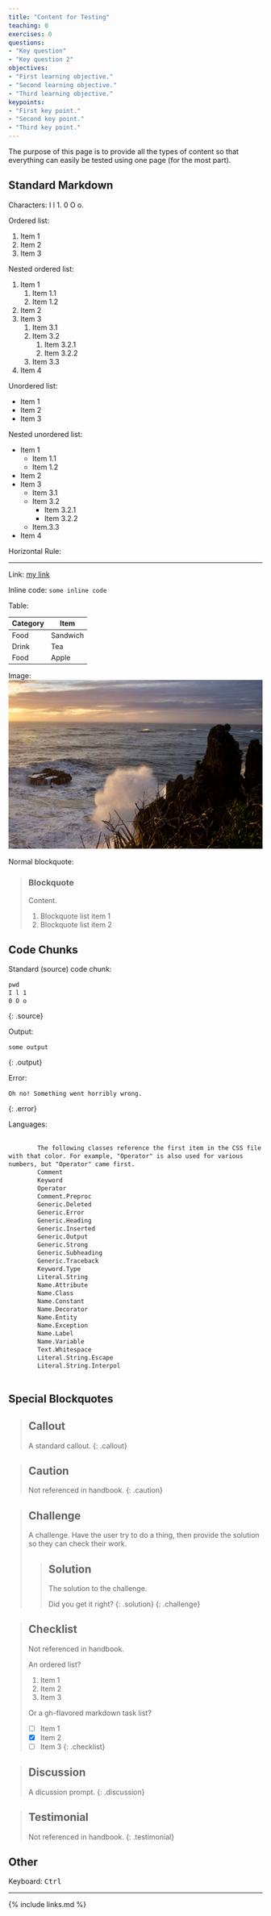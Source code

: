 ```yaml
---
title: "Content for Testing"
teaching: 0
exercises: 0
questions:
- "Key question"
- "Key question 2"
objectives:
- "First learning objective."
- "Second learning objective."
- "Third learning objective."
keypoints:
- "First key point."
- "Second key point."
- "Third key point."
---
```


The purpose of this page is to provide all the types of content so that everything can easily be tested using one page (for the most part).

## Standard Markdown

Characters: I l 1. 0 O o.

Ordered list:

1. Item 1
2. Item 2
3. Item 3

Nested ordered list:

1. Item 1
    1. Item 1.1
    2. Item 1.2
2. Item 2
3. Item 3
    1. Item 3.1
    2. Item 3.2
        1. Item 3.2.1
        2. Item 3.2.2
    3. Item 3.3
4. Item 4

Unordered list:

- Item 1
- Item 2
- Item 3

Nested unordered list:

- Item 1
    - Item 1.1
    - Item 1.2
- Item 2
- Item 3
    - Item 3.1
    - Item 3.2
        - Item 3.2.1
        - Item 3.2.2
    - Item.3.3
- Item 4

Horizontal Rule:

---

Link: [my link](libraries.ou.edu)

Inline code: `some inline code`

Table:

| Category | Item | 
|--------- | ---- |
| Food     | Sandwich |
| Drink    | Tea | 
| Food     | Apple |
<!--{: .table-bordered}-->

Image: ![Pancake Rocks, New Zealand](../fig/pancake-rocks-nz.jpg)

Normal blockquote:

> ### Blockquote
>
> Content.
>
> 1. Blockquote list item 1
> 2. Blockquote list item 2

## Code Chunks

Standard (source) code chunk:

```
pwd
I l 1
0 O o
```
{: .source}

Output:

```
some output
```
{: .output}

Error:

```
Oh no! Something went horribly wrong.
```
{: .error}

Languages:

<pre class="highlight">
    <code>
        <span>The following classes reference the first item in the CSS file with that color. For example, "Operator" is also used for various numbers, but "Operator" came first.</span>
        <span class="c">Comment</span> <!-- Duplicates: ch, cm, cpf, c1, cs -->
        <span class="k">Keyword</span> <!-- Duplicates: kc, kd, kn, kp, kr, nb, nt, sx, bp -->
        <span class="o">Operator</span> <!-- Duplicates: m, mb, mf, mh, mi, mo, il -->
        <span class="cp">Comment.Preproc</span>
        <span class="gd">Generic.Deleted</span>
        <span class="gr">Generic.Error</span>
        <span class="gh">Generic.Heading</span> <!-- Duplicates: gp -->
        <span class="gi">Generic.Inserted</span>
        <span class="go">Generic.Output</span>
        <span class="gs">Generic.Strong</span>
        <span class="gu">Generic.Subheading</span>
        <span class="gt">Generic.Traceback</span>
        <span class="kt">Keyword.Type</span>
        <span class="s">Literal.String</span> <!-- Duplicates: sa, sb, sc, dl, sd, s2, sh, s1 -->
        <span class="na">Name.Attribute</span>
        <span class="nc">Name.Class</span> <!-- Duplicates: nf, nn, fm -->
        <span class="no">Name.Constant</span>
        <span class="nd">Name.Decorator</span> <!-- Duplicates: ow -->
        <span class="ni">Name.Entity</span>
        <span class="ne">Name.Exception</span>
        <span class="nl">Name.Label</span>
        <span class="nv">Name.Variable</span> <!-- Duplicates: ss, vc, vg, vi, vm -->
        <span class="w">Text.Whitespace</span>
        <span class="se">Literal.String.Escape</span>
        <span class="si">Literal.String.Interpol</span> <!-- Duplicates: sr -->
    </code>
</pre>

## Special Blockquotes

> ## Callout
>
> A standard callout.
{: .callout}

> ## Caution
>
> Not referenced in handbook.
{: .caution}

> ## Challenge
>
> A challenge. Have the user try to do a thing, then provide the solution so they can check their work.
>
> > ## Solution
> >
> > The solution to the challenge.
> >
> > Did you get it right?
> {: .solution}
{: .challenge}

> ## Checklist
>
> Not referenced in handbook.
>
> An ordered list?
>
> 1. Item 1
> 2. Item 2
> 3. Item 3
>
> Or a gh-flavored markdown task list?
>
> - [ ] Item 1
> - [x] Item 2
> - [ ] Item 3
{: .checklist}

> ## Discussion
>
> A dicussion prompt.
{: .discussion}

> ## Testimonial
>
> Not referenced in handbook.
{: .testimonial}

## Other

Keyboard: <kbd>Ctrl</kbd>

---

{% include links.md %}

